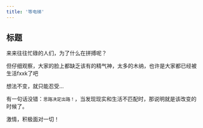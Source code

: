 ```yaml
---
title: '等电梯'
---
```

 
## 标题

来来往往忙碌的人们，为了什么在拼搏呢？

但仔细观察，大家的脸上都缺乏该有的精气神，太多的木纳，也许是大家都已经被生活fxxk了吧

想法不变，就只能忍受...

有一句话没错：`思路决定出路！`，当发现现实和生活不匹配时，那说明就是该改变的时候了。

激情，积极面对一切！